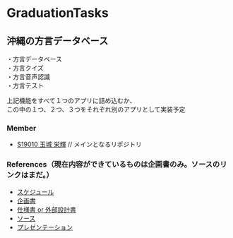 # GraduationTasks

## 沖縄の方言データベース

・方言データベース  
・方言クイズ  
・方言音声認識   
・方言テスト
<br>

上記機能をすべて１つのアプリに詰め込むか、  
この中の１つ、２つ、３つをそれぞれ別のアプリとして実装予定

### Member

- [S19010 玉城 栄輝](https://github.com/s19010/GraduationTasks) // メインとなるリポジトリ

### References（現在内容ができているものは企画書のみ。ソースのリンクはまだ。）

- [スケジュール](https://docs.google.com/spreadsheets/d/1uyINGPHk2EHzqjiNDtYkcIiz46lLa_16kXI96Z4i45M/edit?usp=sharing)
- [企画書](https://docs.google.com/document/d/1HrS_s03t7ZM8-zFceADWjZw3swFP63_3hRUpw8fYoUY/edit)
- [仕様書 or 外部設計書](https://docs.google.com/document/d/1Mn70xV5Lr8q0ZftDjhcJ-uL03KoP7KsaBNfC2aodMMw/edit)
- [ソース](リンク)
- [プレゼンテーション](https://docs.google.com/presentation/d/1ACh3IyDnQpPzOqMxK4k3_T8LzQUt5tWWS7jV2RntWPs/edit#slide=id.p)
